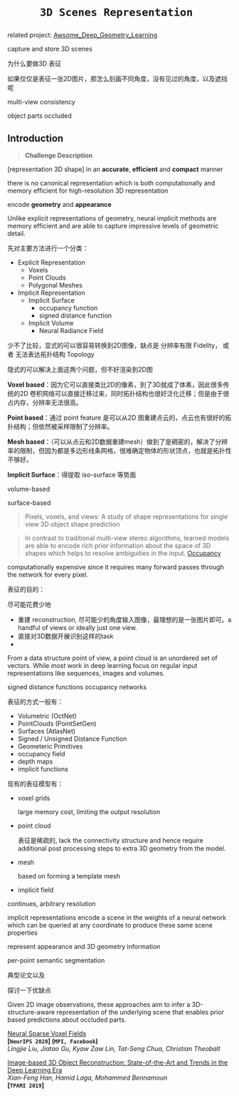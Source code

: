 # <p align=center>`3D Scenes Representation `</p>

related project: [Awsome_Deep_Geometry_Learning](https://github.com/subeeshvasu/Awsome_Deep_Geometry_Learning)



capture and store 3D scenes

为什么要做3D 表征

如果仅仅是表征一张2D图片，那怎么刻画不同角度，没有见过的角度，以及遮挡呢

multi-view consistency 

object parts occluded 

## Introduction

> **Challenge Description**

[representation 3D shape] in an **accurate**, **efficient** and **compact** manner



there is no canonical representation which is both computationally and memory efficient for high-resolution 3D representation 



encode **geometry** and **appearance** 



Unlike explicit representations of geometry, neural implicit methods are memory efficient and are able to capture impressive levels of geometric detail.



先对主要方法进行一个分类：

- Explicit Representation
  - Voxels
  - Point Clouds
  - Polygonal Meshes
- Implicit Representation
  - Implicit Surface
    - occupancy function
    - signed distance function
  - Implicit Volume
    - Neural Radiance Field



少不了比较，显式的可以很容易转换到2D图像，缺点是 分辨率有限 Fidelity， 或者 无法表达拓扑结构 Topology

隐式的可以解决上面这两个问题，但不好渲染到2D图

 

**Voxel based**：因为它可以直接类比2D的像素，到了3D就成了体素，因此很多传统的2D 卷积网络可以直接迁移过来，同时拓扑结构也很好泛化迁移；但是由于很占内存，分辨率无法很高。

**Point based**：通过 point feature 是可以从2D 图重建点云的，点云也有很好的拓扑结构；但依然被采样限制了分辨率。

**Mesh based**：（可以从点云和2D数据重建mesh）做到了是稠密的，解决了分辨率的限制，但因为都是多边形线条网格，很难确定物体的形状顶点，也就是拓扑性不够好。



**Implicit Surface**：得提取 iso-surface 等势面







volume-based 

surface-based 

> Pixels, voxels, and views: A study of shape representations for single view 3D object shape prediction



> In contrast to traditional multi-view stereo algorithms, learned models are able to encode rich prior information about the space of 3D shapes which helps to resolve ambiguities in the input. [Occupancy](#Occupancy)



computationally expensive since it requires many forward passes through the network for every pixel.



表征的目的：



尽可能花费少地

- 重建 reconstruction, 尽可能少的角度输入图像，最理想的是一张图片即可。a handful of views or ideally just one view.
- 直接对3D数据开展识别这样的task
- 





From a data structure point of view, a point cloud is an unordered set of vectors. While most work in deep learning focus on regular input representations like sequences, images and volumes.





signed distance functions   occupancy networks 





表征的方式一般有：

- Volumetric (OctNet)
- PointClouds (PointSetGen)
- Surfaces (AtlasNet)
- Signed / Unsigned Distance Function
- Geometeric Primitives
- occupancy field
- depth maps
- implicit functions





现有的表征模型有：

- voxel grids

  large memory cost, limiting the output resolution

- point cloud

  表征是稀疏的, lack the connectivity structure and hence require additional post processing steps to extra 3D geometry from the model.

- mesh

  based on forming a template mesh 

  

- implicit field

continues, arbitrary resolution

 

implicit representations encode a scene in the weights of a neural network which can be queried at any coordinate to produce these same scene properties



represent appearance and 3D geometry information 

per-point semantic segmentation 



典型论文以及

探讨一下优缺点



Given 2D image observations, these approaches aim to infer a 3D-structure-aware representation of the underlying scene that enables prior based predictions about occluded parts.



[Neural Sparse Voxel Fields](https://arxiv.org/pdf/2007.11571.pdf)  
**[`NeurIPS 2020`] (`MPI, Facebook`)**  
*Lingjie Liu, Jiatao Gu, Kyaw Zaw Lin, Tat-Seng Chua, Christian Theobalt*



[Image-based 3D Object Reconstruction: State-of-the-Art and Trends in the Deep Learning Era](https://arxiv.org/pdf/1906.06543.pdf)  
*Xian-Feng Han, Hamid Laga, Mohammed Bennamoun*  
**[`TPAMI 2019`]**
